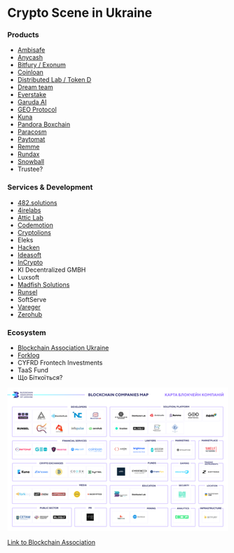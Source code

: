 # Crypto Scene in Ukraine

### Products

* [Ambisafe](https://ambisafe.com/)
* [Anycash](https://any.cash/ru/)
* [Bitfury / Exonum](https://exonum.com/)
* [Coinloan](https://coinloan.io/)
* [Distributed Lab / Token D](https://distributedlab.com/)
* [Dream team](https://dreamteam.gg/)
* [Everstake](http://Everstake.one)
* [Garuda AI](https://www.garuda.ai/)
* [GEO Protocol](https://exonum.com/)
* [Kuna](https://kuna.io)
* [Pandora Boxchain](https://t.co/gFKyw7OXTs?amp=1)
* [Paracosm](https://paracosm.company/)
* [Paytomat](https://paytomat.com/)
* [Remme](https://remme.io/)
* [Rundax](https://rundax.com/)
* [Snowball](https://www.snowball.money)
* Trustee?

### Services & Development

* [482.solutions](https://482.solutions/)
* [4irelabs](https://4irelabs.com/)
* [Attic Lab](https://atticlab.net/)
* [Codemotion](https://codemotion.com)
* [Cryptolions](https://cryptolions.io)
* Eleks
* [Hacken](https://hacken.io/)
* [Ideasoft](https://www.ideasoft.io/)
* [InCrypto](https://incrypto.io/)
* KI Decentralized GMBH
* Luxsoft
* [Madfish Solutions](https://www.madfish.solutions/)
* [Runsel](https://runsel.com/)
* SoftServe
* [Vareger](https://vareger.com/)
* [Zerohub](https://www.0hub.com/)

### Ecosystem

* [Blockchain Association Ukraine](https://bau.ai/)
* [Forklog](https://forklog.com)
* CYFRD Frontech Investments
* TaaS Fund
* Що Біткоїться?

![](.gitbook/assets/image%20%284%29.png)

[Link to Blockchain Association](https://bau.ai/%D0%B1%D0%B5%D0%B7-%D1%80%D1%83%D0%B1%D1%80%D0%B8%D0%BA%D0%B8-uk/%D0%B0%D1%81%D0%BE%D1%86%D1%96%D0%B0%D1%86%D1%96%D1%8F-%D0%B2%D0%B8%D0%BF%D1%83%D1%81%D1%82%D0%B8%D0%BB%D0%B0-%D0%BE%D0%B3%D0%BB%D1%8F%D0%B4-%D0%B1%D0%BB%D0%BE%D0%BA%D1%87%D0%B5%D0%B9%D0%BD-%D1%96/)

